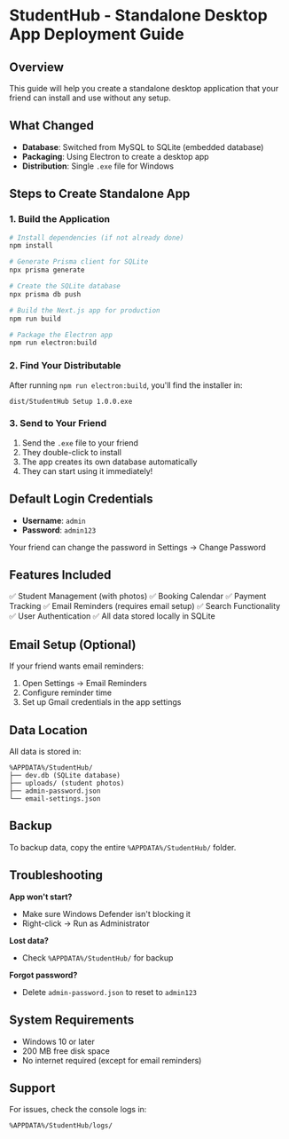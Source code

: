 # StudentHub - Standalone Desktop App Deployment Guide

## Overview
This guide will help you create a standalone desktop application that your friend can install and use without any setup.

## What Changed
- **Database**: Switched from MySQL to SQLite (embedded database)
- **Packaging**: Using Electron to create a desktop app
- **Distribution**: Single `.exe` file for Windows

## Steps to Create Standalone App

### 1. Build the Application

```bash
# Install dependencies (if not already done)
npm install

# Generate Prisma client for SQLite
npx prisma generate

# Create the SQLite database
npx prisma db push

# Build the Next.js app for production
npm run build

# Package the Electron app
npm run electron:build
```

### 2. Find Your Distributable

After running `npm run electron:build`, you'll find the installer in:
```
dist/StudentHub Setup 1.0.0.exe
```

### 3. Send to Your Friend

1. Send the `.exe` file to your friend
2. They double-click to install
3. The app creates its own database automatically
4. They can start using it immediately!

## Default Login Credentials

- **Username**: `admin`
- **Password**: `admin123`

Your friend can change the password in Settings → Change Password

## Features Included

✅ Student Management (with photos)
✅ Booking Calendar
✅ Payment Tracking
✅ Email Reminders (requires email setup)
✅ Search Functionality
✅ User Authentication
✅ All data stored locally in SQLite

## Email Setup (Optional)

If your friend wants email reminders:

1. Open Settings → Email Reminders
2. Configure reminder time
3. Set up Gmail credentials in the app settings

## Data Location

All data is stored in:
```
%APPDATA%/StudentHub/
├── dev.db (SQLite database)
├── uploads/ (student photos)
├── admin-password.json
└── email-settings.json
```

## Backup

To backup data, copy the entire `%APPDATA%/StudentHub/` folder.

## Troubleshooting

**App won't start?**
- Make sure Windows Defender isn't blocking it
- Right-click → Run as Administrator

**Lost data?**
- Check `%APPDATA%/StudentHub/` for backup

**Forgot password?**
- Delete `admin-password.json` to reset to `admin123`

## System Requirements

- Windows 10 or later
- 200 MB free disk space
- No internet required (except for email reminders)

## Support

For issues, check the console logs in:
```
%APPDATA%/StudentHub/logs/
```

